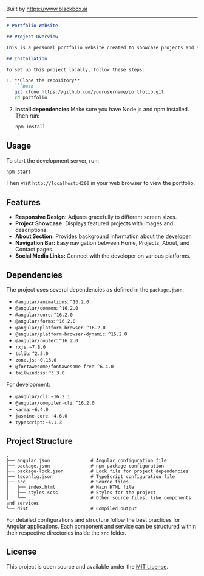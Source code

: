 
Built by https://www.blackbox.ai

---

```markdown
# Portfolio Website

## Project Overview

This is a personal portfolio website created to showcase projects and skills. The website is designed for expressing creativity and technical ability, highlighting various completed projects, and providing a brief summary about the creator, John Doe, who is a Full Stack Developer and UI/UX Designer. The design utilizes Tailwind CSS for styling, providing a modern and responsive user experience.

## Installation

To set up this project locally, follow these steps:

1. **Clone the repository**
   ```bash
   git clone https://github.com/yourusername/portfolio.git
   cd portfolio
   ```

2. **Install dependencies**
   Make sure you have Node.js and npm installed. Then run:
   ```bash
   npm install
   ```

## Usage

To start the development server, run:
```bash
npm start
```
Then visit `http://localhost:4200` in your web browser to view the portfolio.

## Features

- **Responsive Design:** Adjusts gracefully to different screen sizes.
- **Project Showcase:** Displays featured projects with images and descriptions.
- **About Section:** Provides background information about the developer.
- **Navigation Bar:** Easy navigation between Home, Projects, About, and Contact pages.
- **Social Media Links:** Connect with the developer on various platforms.

## Dependencies

The project uses several dependencies as defined in the `package.json`:

- `@angular/animations`: `^16.2.0`
- `@angular/common`: `^16.2.0`
- `@angular/core`: `^16.2.0`
- `@angular/forms`: `^16.2.0`
- `@angular/platform-browser`: `^16.2.0`
- `@angular/platform-browser-dynamic`: `^16.2.0`
- `@angular/router`: `^16.2.0`
- `rxjs`: `~7.8.0`
- `tslib`: `^2.3.0`
- `zone.js`: `~0.13.0`
- `@fortawesome/fontawesome-free`: `^6.4.0`
- `tailwindcss`: `^3.3.0`

For development:
- `@angular/cli`: `~16.2.1`
- `@angular/compiler-cli`: `^16.2.0`
- `karma`: `~6.4.0`
- `jasmine-core`: `~4.6.0`
- `typescript`: `~5.1.3`

## Project Structure

```plaintext
.
├── angular.json               # Angular configuration file
├── package.json               # npm package configuration
├── package-lock.json          # Lock file for project dependencies
├── tsconfig.json              # TypeScript configuration file
├── src                        # Source files
│   ├── index.html             # Main HTML file
│   ├── styles.scss            # Styles for the project
│   └── ...                    # Other source files, like components and services
└── dist                       # Compiled output
```

For detailed configurations and structure follow the best practices for Angular applications. Each component and service can be structured within their respective directories inside the `src` folder.

## License

This project is open source and available under the [MIT License](LICENSE).
```